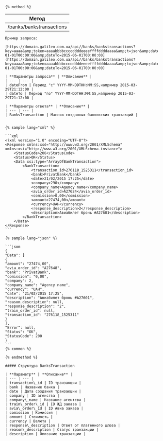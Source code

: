 ```
{% method %}
```

| **Метод** |
| --- |
| /banks/bankstransactions |

    Пример запроса:

    [https://domain.galileo.com.ua/api//banks/bankstransactions?key=aaaa&amp;token=aaaabbbbccccddddeeeeffffddddaaaa&amp;t=json&amp;dateFrom=2015-01-01T00:00:00&amp;dateTo=2015-06-01T00:00:00](https://domain.galileo.com.ua/api//banks/bankstransactions?key=aaaa&amp;token=aaaabbbbccccddddeeeeffffddddaaaa&amp;t=json&amp;dateFrom=2015-01-01T00:00:00&amp;dateTo=2015-06-01T00:00:00)

    | **Параметры запроса** | **Описание** |
    | --- | --- |
    | dateFrom | Период "с" YYYY-MM-DDTHH:MM:SS,например 2015-03-29T21:12:00 |
    | dateTo | Период "по" YYYY-MM-DDTHH:MM:SS,например 2015-03-29T21:12:00 |

    | **Параметры ответа** | **Описание** |
    | --- | --- |
    | BanksTransaction | Массив созданных банковских транзакций |


    {% sample lang="xml" %}

    ```xml
    <?xml version="1.0" encoding="UTF-8"?>
    <Response xmlns:xsd="http://www.w3.org/2001/XMLSchema" xmlns:xsi="http://www.w3.org/2001/XMLSchema-instance">
        <StatusCode>200</StatusCode>
        <Status>OK</Status>
        <Data xsi:type="ArrayOfBankTransaction">
            <BankTransaction>
                <transaction_id>276118_1525311</transaction_id>
                <bank>PrivatBank</bank>
                <date>21/02/2015 17:25</date>
                <company>290</company>
                <company_name>Agency name</company_name>
                <avia_order_id>A27624</avia_order_id>
                <comission>0,00</comission>
                <amount>27474,00</amount>
                <currency>UAH</currency>
                <response_description>2</response_description>
                <description>Авиабилет бронь #A27601</description>
            </BankTransaction>
        </Data>
    </Response>
    ```

    {% sample lang="json" %}

    ```json
    {
    "Data": [
    {
    "amount": "27474,00",
    "avia_order_id": "A27648",
    "bank": "PrivatBank",
    "comission": "0,00",
    "company": 2,
    "company_name": "Agency name",
    "currency": "UAH",
    "date": "21/02/2015 17:25",
    "description": "Авиабилет бронь #A27601",
    "reason_description": null,
    "response_description": "2",
    "train_order_id": null,
    "transaction_id": "276118_1525311"
    }
    ],
    "Error": null,
    "Status": "OK",
    "StatusCode": 200
    }
    ```
    {% common %}

    {% endmethod %}

    ##### Структура BanksTransaction

    | **Параметр** | **Описание** |
    | --- | --- |
    | transaction\_id | ID транзакции |
    | bank | Название банка |
    | date | Дата создания транзакции |
    | company | ID агенства |
    | company\_name | Название агентсва |
    | train\_order\_id | ID ЖД заказа |
    | avia\_order\_id | ID Авиа заказа |
    | comission | Комиссия |
    | amount | Стоимость |
    | currency | Валюта |
    | response\_description | Ответ от платежного шлюза |
    | reason\_description | Статус транзакции |
    | description | Описание транзакции |



